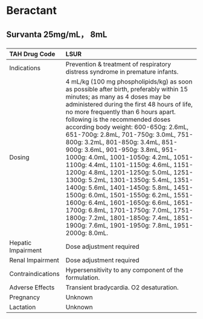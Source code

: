 # Beractant

## Survanta 25mg/mL， 8mL

##### 

| TAH Drug Code      | LSUR                                                                                                                                                                                                                                                                                                                                                                                                                                                                                                                                                                                                                                                                                                                                                                                                             |
|:-------------------|:-----------------------------------------------------------------------------------------------------------------------------------------------------------------------------------------------------------------------------------------------------------------------------------------------------------------------------------------------------------------------------------------------------------------------------------------------------------------------------------------------------------------------------------------------------------------------------------------------------------------------------------------------------------------------------------------------------------------------------------------------------------------------------------------------------------------|
| Indications        | Prevention & treatment of respiratory distress syndrome in premature infants.                                                                                                                                                                                                                                                                                                                                                                                                                                                                                                                                                                                                                                                                                                                                    |
| Dosing             | 4 mL/kg (100 mg phospholipids/kg) as soon as possible after birth, preferably within 15 minutes; as many as 4 doses may be administered during the first 48 hours of life, no more frequently than 6 hours apart. following is the recommended doses according body weight: 600-650g: 2.6mL, 651-700g: 2.8mL, 701-750g: 3.0mL, 751-800g: 3.2mL, 801-850g: 3.4mL, 851-900g: 3.6mL, 901-950g: 3.8mL, 951-1000g: 4.0mL, 1001-1050g: 4.2mL, 1051-1100g: 4.4mL, 1101-1150g: 4.6mL, 1151-1200g: 4.8mL, 1201-1250g: 5.0mL, 1251-1300g: 5.2mL, 1301-1350g: 5.4mL, 1351-1400g: 5.6mL, 1401-1450g: 5.8mL, 1451-1500g: 6.0mL, 1501-1550g: 6.2mL, 1551-1600g: 6.4mL, 1601-1650g: 6.6mL, 1651-1700g: 6.8mL, 1701-1750g: 7.0mL, 1751-1800g: 7.2mL, 1801-1850g: 7.4mL, 1851-1900g: 7.6mL, 1901-1950g: 7.8mL, 1951-2000g: 8.0mL. |
| Hepatic Impairment | Dose adjustment required                                                                                                                                                                                                                                                                                                                                                                                                                                                                                                                                                                                                                                                                                                                                                                                         |
| Renal Impairment   | Dose adjustment required                                                                                                                                                                                                                                                                                                                                                                                                                                                                                                                                                                                                                                                                                                                                                                                         |
| Contraindications  | Hypersensitivity to any component of the formulation.                                                                                                                                                                                                                                                                                                                                                                                                                                                                                                                                                                                                                                                                                                                                                            |
| Adverse Effects    | Transient bradycardia. O2 desaturation.                                                                                                                                                                                                                                                                                                                                                                                                                                                                                                                                                                                                                                                                                                                                                                          |
| Pregnancy          | Unknown                                                                                                                                                                                                                                                                                                                                                                                                                                                                                                                                                                                                                                                                                                                                                                                                          |
| Lactation          | Unknown                                                                                                                                                                                                                                                                                                                                                                                                                                                                                                                                                                                                                                                                                                                                                                                                          |

